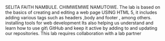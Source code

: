 SELITA FAITH NAMBULE.
CHIMWEMWE NAMUTOWE.
The lab is based on the basics of creating and editing a web page USING HTML 5, it includes adding various tags such as headers ,body and footer , among others. 
installing tools for web development 
Its also helping us understand and learn how to use git\ GitHub and keep it active by adding to and updating our repositories. This lab requires collaboration with a lab partner

